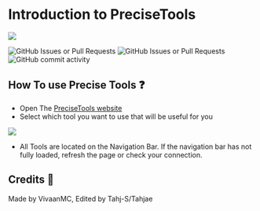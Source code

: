 # Introduction to PreciseTools

![](https://tahj-s.github.io/Precise-Tools-Pack/Precise%20Tools%20logo%20Transparent.png)

![GitHub Issues or Pull Requests](https://img.shields.io/github/issues/Vivaan-d/PreciseTools?logo=github) ![GitHub Issues or Pull Requests](https://img.shields.io/github/issues-closed/Vivaan-d/PreciseTools?style=flat\&logo=github\&color=%23222d5a) ![GitHub commit activity](https://img.shields.io/github/commit-activity/t/Vivaan-d/precisetools)

## How To use Precise Tools ❓

* Open The [PreciseTools website](https://precisetools.netlify.app)
* Select which tool you want to use that will be useful for you

![](https://tahj-s.github.io/Precise-Tools-Pack/MD-pack/MD-Pack%201.png)

* All Tools are located on the Navigation Bar. If the navigation bar has not fully loaded, refresh the page or check your connection.

## Credits 📖

Made by VivaanMC, Edited by Tahj-S/Tahjae
